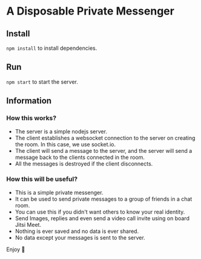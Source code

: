 # A Disposable Private Messenger

## Install
`npm install` to install dependencies.

## Run
`npm start` to start the server.

## Information

### How this works?
- The server is a simple nodejs server.
- The client establishes a websocket connection to the server on creating the room. In this case, we use socket.io.
- The client will send a message to the server, and the server will send a message back to the clients connected in the room.
- All the messages is destroyed if the client disconnects.

### How this will be useful?
- This is a simple private messenger.
- It can be used to send private messages to a group of friends in a chat room.
- You can use this if you didn't want others to know your real identity.
- Send Images, replies and even send a video call invite using on board Jitsi Meet.
- Nothing is ever saved and no data is ever shared.
- No data except your messages is sent to the server.

Enjoy 🥳
